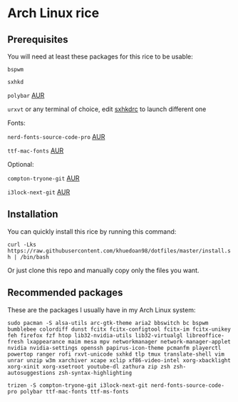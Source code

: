 # Arch Linux rice

## Prerequisites

You will need at least these packages for this rice to be usable:

`bspwm`

`sxhkd`

`polybar` [AUR](https://aur.archlinux.org/packages/polybar/)

`urxvt` or any terminal of choice, edit [sxhkdrc](.config/sxhkd/sxhkdrc) to launch different one

Fonts:

`nerd-fonts-source-code-pro` [AUR](https://aur.archlinux.org/packages/nerd-fonts-source-code-pro/)

`ttf-mac-fonts` [AUR](https://aur.archlinux.org/packages/ttf-mac-fonts/)

Optional:

`compton-tryone-git` [AUR](https://aur.archlinux.org/packages/compton-tryone-git/)

`i3lock-next-git` [AUR](https://aur.archlinux.org/packages/i3lock-next-git/)

## Installation

You can quickly install this rice by running this command:

`curl -Lks https://raw.githubusercontent.com/khuedoan98/dotfiles/master/install.sh | /bin/bash`

Or just clone this repo and manually copy only the files you want.

## Recommended packages

These are the packages I usually have in my Arch Linux system:

`sudo pacman -S alsa-utils arc-gtk-theme aria2 bbswitch bc bspwm bumblebee colordiff dunst fcitx fcitx-configtool fcitx-im fcitx-unikey feh firefox fzf htop lib32-nvidia-utils lib32-virtualgl libreoffice-fresh lxappearance maim mesa mpv networkmanager network-manager-applet nvidia nvidia-settings openssh papirus-icon-theme pcmanfm playerctl powertop ranger rofi rxvt-unicode sxhkd tlp tmux translate-shell vim unrar unzip w3m xarchiver xcape xclip xf86-video-intel xorg-xbacklight xorg-xinit xorg-xsetroot youtube-dl zathura zip zsh zsh-autosuggestions zsh-syntax-highlighting`

`trizen -S compton-tryone-git i3lock-next-git nerd-fonts-source-code-pro polybar ttf-mac-fonts ttf-ms-fonts`
